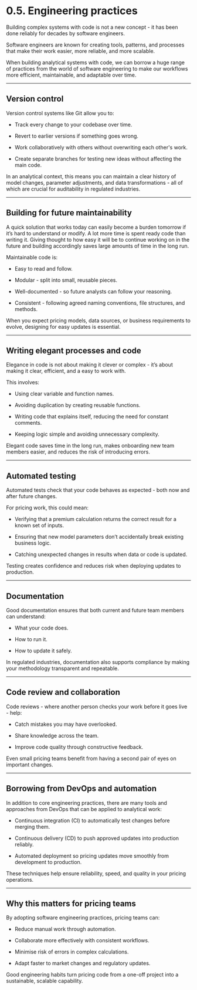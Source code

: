 # 0.5. Engineering practices

Building complex systems with code is not a new concept - it has been done reliably for decades by software engineers.  

Software engineers are known for creating tools, patterns, and processes that make their work easier, more reliable, and more scalable.  

When building analytical systems with code, we can borrow a huge range of practices from the world of software engineering to make our workflows more efficient, maintainable, and adaptable over time.

---

## Version control

Version control systems like Git allow you to:

- Track every change to your codebase over time.

- Revert to earlier versions if something goes wrong.

- Work collaboratively with others without overwriting each other's work.

- Create separate branches for testing new ideas without affecting the main code.

In an analytical context, this means you can maintain a clear history of model changes, parameter adjustments, and data transformations - all of which are crucial for auditability in regulated industries.

---

## Building for future maintainability

A quick solution that works today can easily become a burden tomorrow if it’s hard to understand or modify. A lot more time is spent ready code than writing it. Giving thought to how easy it will be to continue working on in the future and building accordingly saves large amounts of time in the long run.

Maintainable code is:

- Easy to read and follow.

- Modular - split into small, reusable pieces.

- Well-documented - so future analysts can follow your reasoning.

- Consistent - following agreed naming conventions, file structures, and methods.

When you expect pricing models, data sources, or business requirements to evolve, designing for easy updates is essential.

---

## Writing elegant processes and code

Elegance in code is not about making it clever or complex - it’s about making it clear, efficient, and a easy to work with.  

This involves:

- Using clear variable and function names.

- Avoiding duplication by creating reusable functions.

- Writing code that explains itself, reducing the need for constant comments.

- Keeping logic simple and avoiding unnecessary complexity.

Elegant code saves time in the long run, makes onboarding new team members easier, and reduces the risk of introducing errors.

---

## Automated testing

Automated tests check that your code behaves as expected - both now and after future changes.  

For pricing work, this could mean:

- Verifying that a premium calculation returns the correct result for a known set of inputs.

- Ensuring that new model parameters don’t accidentally break existing business logic.

- Catching unexpected changes in results when data or code is updated.

Testing creates confidence and reduces risk when deploying updates to production.

---

## Documentation

Good documentation ensures that both current and future team members can understand:

- What your code does.

- How to run it.

- How to update it safely.

In regulated industries, documentation also supports compliance by making your methodology transparent and repeatable.

---

## Code review and collaboration

Code reviews - where another person checks your work before it goes live - help:

- Catch mistakes you may have overlooked.

- Share knowledge across the team.

- Improve code quality through constructive feedback.

Even small pricing teams benefit from having a second pair of eyes on important changes.

---

## Borrowing from DevOps and automation

In addition to core engineering practices, there are many tools and approaches from DevOps that can be applied to analytical work:

- Continuous integration (CI) to automatically test changes before merging them.

- Continuous delivery (CD) to push approved updates into production reliably.

- Automated deployment so pricing updates move smoothly from development to production.

These techniques help ensure reliability, speed, and quality in your pricing operations.

---

## Why this matters for pricing teams

By adopting software engineering practices, pricing teams can:

- Reduce manual work through automation.

- Collaborate more effectively with consistent workflows.

- Minimise risk of errors in complex calculations.

- Adapt faster to market changes and regulatory updates.

Good engineering habits turn pricing code from a one-off project into a sustainable, scalable capability.
